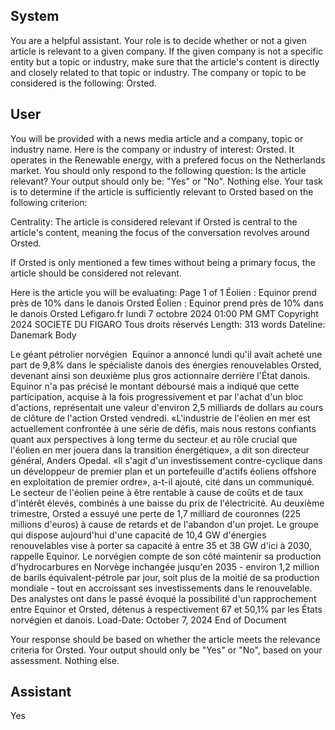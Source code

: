 ## System

You are a helpful assistant. Your role is to decide whether or not a given article is relevant to a given company. If the given company is not a specific entity but a topic or industry, make sure that the article's content is directly and closely related to that topic or industry. The company or topic to be considered is the following: Orsted.

## User


You will be provided with a news media article and a company, topic or industry name. Here is the company or industry of interest: Orsted. It operates in the Renewable energy, with a prefered focus on the Netherlands market. You should only respond to the following question: Is the article relevant? Your output should only be: "Yes" or "No". Nothing else. Your task is to determine if the article is sufficiently relevant to Orsted based on the following criterion:

Centrality: The article is considered relevant if Orsted is central to the article's content, meaning the focus of the conversation revolves around Orsted.

If Orsted is only mentioned a few times without being a primary focus, the article should be considered not relevant.

Here is the article you will be evaluating: Page 1 of 1
Éolien : Equinor prend près de 10% dans le danois Orsted
Éolien : Equinor prend près de 10% dans le danois Orsted
Lefigaro.fr
lundi 7 octobre 2024 01:00 PM GMT
Copyright 2024 SOCIETE DU FIGARO Tous droits réservés
Length: 313 words
Dateline: Danemark 
Body
    
Le géant pétrolier norvégien&#160; Equinor&#160;a annoncé lundi qu'il avait acheté une part de 9,8% dans le 
spécialiste danois des énergies renouvelables Orsted, devenant ainsi son deuxième plus gros actionnaire derrière 
l'État danois. Equinor n'a pas précisé le montant déboursé mais a indiqué que cette participation, acquise à la fois 
progressivement et par l'achat d'un bloc d'actions, représentait une valeur d'environ 2,5 milliards de dollars au 
cours de clôture de l'action Orsted vendredi.
«L'industrie de l'éolien en mer est actuellement confrontée à une série de défis, mais nous restons confiants quant 
aux perspectives à long terme du secteur et au rôle crucial que l'éolien en mer jouera dans la transition 
énergétique», a dit son directeur général, Anders Opedal. «Il s'agit d'un investissement contre-cyclique dans un 
développeur de premier plan et un portefeuille d'actifs éoliens offshore en exploitation de premier ordre», a-t-il 
ajouté, cité dans un communiqué.
Le secteur de l'éolien peine à être rentable à cause de coûts et de taux d'intérêt élevés, combinés à une baisse du 
prix de l'électricité. Au deuxième trimestre, Orsted a essuyé une perte de 1,7 milliard de couronnes (225 millions 
d'euros) à cause de retards et de l'abandon d'un projet. Le groupe qui dispose aujourd'hui d'une capacité de 10,4 
GW d'énergies renouvelables vise à porter sa capacité à entre 35 et 38 GW d'ici à 2030, rappelle Equinor.
Le norvégien compte de son côté maintenir sa production d'hydrocarbures en Norvège inchangée jusqu'en 2035 - 
environ 1,2 million de barils équivalent-pétrole par jour, soit plus de la moitié de sa production mondiale - tout en 
accroissant ses investissements dans le renouvelable. Des analystes ont dans le passé évoqué la possibilité d'un 
rapprochement entre Equinor et Orsted, détenus à respectivement 67 et 50,1% par les États norvégien et danois. 
Load-Date: October 7, 2024
End of Document

Your response should be based on whether the article meets the relevance criteria for Orsted.
Your output should only be "Yes" or "No", based on your assessment. Nothing else.
            

## Assistant

Yes

